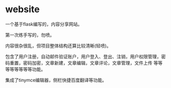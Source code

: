# website

一个基于flask编写的，内容分享网站。

第一次练手写的，勿喷。

内容很杂很乱，但项目整体结构还算比较清晰(轻喷)。

包含了用户注册，自动邮件验证账户，用户登入、登出、注销，用户权限管理，密码重置，密码加密，文章新建，文章编辑，文章评论，文章管理，文件上传 等等等等等等等等功能。

集成了tinymce编辑器，侧栏快捷百度翻译等功能。

